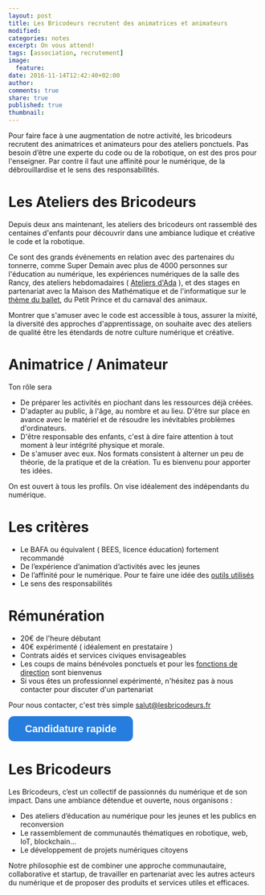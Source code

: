 ```yaml
---
layout: post
title: Les Bricodeurs recrutent des animatrices et animateurs
modified:
categories: notes
excerpt: On vous attend!
tags: [association, recrutement]
image:
  feature:
date: 2016-11-14T12:42:40+02:00
author: 
comments: true
share: true
published: true
thumbnail: 
---
```


Pour faire face à une augmentation de notre activité, les bricodeurs recrutent des animatrices et animateurs pour des ateliers ponctuels. Pas besoin d’être une experte du code ou de la robotique, on est des pros pour l'enseigner. Par contre il faut une affinité pour le numérique, de la débrouillardise et le sens des responsabilités.

# Les Ateliers des Bricodeurs

Depuis deux ans maintenant, les ateliers des bricodeurs ont rassemblé des centaines d'enfants pour découvrir dans une ambiance ludique et créative le code et la robotique.

Ce sont des grands événements en relation avec des partenaires du tonnerre, comme Super Demain avec plus de 4000 personnes sur l'éducation au numérique, les expériences numériques de la salle des Rancy, des ateliers hebdomadaires ( [Ateliers d'Ada](http://lesbricodeurs.fr/AteliersdAda/) ), et des stages en partenariat avec la Maison des Mathématique et de l'informatique sur le [thème du ballet](http://lesbricodeurs.fr/evenements/LeBalletDuCode/), du Petit Prince et du carnaval des animaux.

Montrer que s'amuser avec le code est accessible à tous, assurer la mixité, la diversité des approches d'apprentissage, on souhaite avec des ateliers de qualité être les étendards de notre culture numérique et créative.

# Animatrice / Animateur

Ton rôle sera 

* De préparer les activités en piochant dans les ressources déjà créées. 
* D'adapter au public, à l'âge, au nombre et au lieu. D'être sur place en avance avec le matériel et de résoudre les inévitables problèmes d'ordinateurs. 
* D'être responsable des enfants, c'est à dire faire attention à tout moment à leur intégrité physique et morale.
* De s'amuser avec eux. Nos formats consistent à alterner un peu de théorie, de la pratique et de la création. Tu es bienvenu pour apporter tes idées.

On est ouvert à tous les profils. On vise idéalement des indépendants du numérique.

# Les critères

* Le BAFA ou équivalent ( BEES, licence éducation) fortement recommandé
* De l’expérience d’animation d’activités avec les jeunes
* De l’affinité pour le numérique. Pour te faire une idée des [outils utilisés](http://lesbricodeurs.fr/AteliersdAda/outils/)
 * Le sens des responsabilités

# Rémunération

* 20€ de l'heure débutant
* 40€ expérimenté ( idéalement en prestataire )
* Contrats aidés et services civiques envisageables
* Les coups de mains bénévoles ponctuels et pour les [fonctions de direction](http://lesbricodeurs.fr/notes/Les-Bricodeurs-Recrutent-1/) sont bienvenus
* Si vous êtes un professionnel expérimenté, n'hésitez pas à nous contacter pour discuter d'un partenariat

Pour nous contacter, c'est très simple [salut@lesbricodeurs.fr](mailto:salut@lesbricodeurs.fr)

<a class="typeform-share button" href="https://xalava.typeform.com/to/ZKiZip?typeform-collect=0" data-mode="popup" style="display:inline-block;text-decoration:none;background-color:#267DDD;color:white;cursor:pointer;font-family:Helvetica,Arial,sans-serif;font-size:20px;line-height:50px;text-align:center;margin:0;height:50px;padding:0px 33px;border-radius:11px;max-width:100%;white-space:nowrap;overflow:hidden;text-overflow:ellipsis;font-weight:bold;-webkit-font-smoothing:antialiased;-moz-osx-font-smoothing:grayscale;" target="_blank">Candidature rapide</a><script>(function(){var qs,js,q,s,d=document,gi=d.getElementById,ce=d.createElement,gt=d.getElementsByTagName,id="typef_orm_share",b="https://s3-eu-west-1.amazonaws.com/share.typeform.com/";if(!gi.call(d,id)){js=ce.call(d,"script");js.id=id;js.src=b+"share.js";q=gt.call(d,"script")[0];q.parentNode.insertBefore(js,q)}})()</script>


# Les Bricodeurs

Les Bricodeurs, c’est un collectif de passionnés du numérique et de son impact. Dans une ambiance détendue et ouverte, nous organisons :

* Des ateliers d’éducation au numérique pour les jeunes et les publics en reconversion
* Le rassemblement de communautés thématiques en robotique, web, IoT, blockchain…
* Le développement de projets numériques citoyens

Notre philosophie est de combiner une approche communautaire, collaborative et startup, de travailler en partenariat avec les autres acteurs du numérique et de proposer des produits et services utiles et efficaces.

